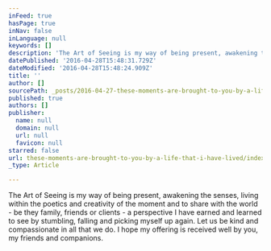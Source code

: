 ```yaml
---
inFeed: true
hasPage: true
inNav: false
inLanguage: null
keywords: []
description: 'The Art of Seeing is my way of being present, awakening the senses, living within the poetics and creativity of the moment and to share with the world - be they family, friends or clients - a perspective I have earned and learned to see by stumbling, falling and picking myself up again. Let us be kind and compassionate in all that we do. I hope my offering is received well by you, my friends and companions. '
datePublished: '2016-04-28T15:48:31.729Z'
dateModified: '2016-04-28T15:48:24.909Z'
title: ''
author: []
sourcePath: _posts/2016-04-27-these-moments-are-brought-to-you-by-a-life-that-i-have-lived.md
published: true
authors: []
publisher:
  name: null
  domain: null
  url: null
  favicon: null
starred: false
url: these-moments-are-brought-to-you-by-a-life-that-i-have-lived/index.html
_type: Article

---
```

The Art of Seeing is my way of being present, awakening the senses, living within the poetics and creativity of the moment and to share with the world - be they family, friends or clients - a perspective I have earned and learned to see by stumbling, falling and picking myself up again. Let us be kind and compassionate in all that we do. I hope my offering is received well by you, my friends and companions.